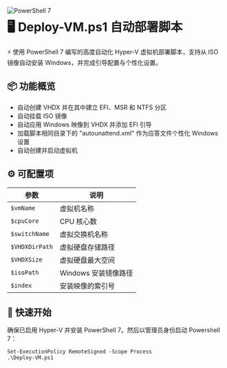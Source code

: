 <p align="center">
  <img src="https://img.shields.io/badge/PowerShell-7-blue.svg" alt="PowerShell 7" align="left"/>
</p>

# 🖥️ Deploy-VM.ps1 自动部署脚本

⚡ 使用 PowerShell 7 编写的高度自动化 Hyper-V 虚拟机部署脚本，支持从 ISO 镜像自动安装 Windows，并完成引导配置与个性化设置。

## 📦 功能概览

- 自动创建 VHDX 并在其中建立 EFI、MSR 和 NTFS 分区
- 自动挂载 ISO 镜像
- 自动应用 Windows 映像到 VHDX 并添加 EFI 引导
- 加载脚本相同目录下的 "autounattend.xml" 作为应答文件个性化 Windows 设置
- 自动创建并启动虚拟机

## ⚙️ 可配置项

| 参数 | 说明 |
|------|------|
| `$vmName` | 虚拟机名称 |
| `$cpuCore` | CPU 核心数 |
| `$switchName` | 虚拟交换机名称 |
| `$VHDXDirPath` | 虚拟硬盘存储路径 |
| `$VHDXSize` | 虚拟硬盘最大空间 |
| `$isoPath` | Windows 安装镜像路径 |
| `$index` | 安装映像的索引号 |

## 🚀 快速开始

确保已启用 Hyper-V 并安装 PowerShell 7。然后以管理员身份启动 Powershell 7：

```Administrator: PowerShell 7 (x64)
Set-ExecutionPolicy RemoteSigned -Scope Process
.\Deploy-VM.ps1
```
